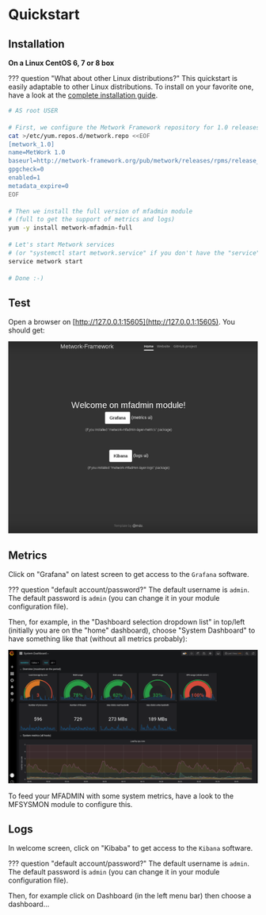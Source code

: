 # Quickstart

## Installation

**On a Linux CentOS 6, 7 or 8 box**

??? question "What about other Linux distributions?"
    This quickstart is easily adaptable to other Linux distributions. To install
        on your favorite one, have a look at the [complete installation guide]({{installation_guide}}).

```bash
# AS root USER

# First, we configure the Metwork Framework repository for 1.0 releases
cat >/etc/yum.repos.d/metwork.repo <<EOF
[metwork_1.0]
name=MetWork 1.0
baseurl=http://metwork-framework.org/pub/metwork/releases/rpms/release_1.0/portable/
gpgcheck=0
enabled=1
metadata_expire=0
EOF

# Then we install the full version of mfadmin module
# (full to get the support of metrics and logs)
yum -y install metwork-mfadmin-full

# Let's start Metwork services
# (or "systemctl start metwork.service" if you don't have the "service" command)
service metwork start

# Done :-)
```

## Test

Open a browser on [http://127.0.0.1:15605](http://127.0.0.1:15605). You should get:

![welcome page](images/screenshot2.png)

## Metrics

Click on "Grafana" on latest screen to get access to the `Grafana` software.

??? question "default account/password?"
    The default username is `admin`. The default password is `admin` (you can change it in your module configuration file).

Then, for example, in the "Dashboard selection dropdown list" in top/left
(initially you are on the "home" dashboard), choose "System Dashboard" to have
something like that (without all metrics probably):

![grafana](images/screenshot1.png)

To feed your MFADMIN with some system metrics, have a look to the MFSYSMON module
to configure this.

## Logs

In welcome screen, click on "Kibaba" to get access to the `Kibana` software.

??? question "default account/password?"
    The default username is `admin`. The default password is `admin` (you can change it in your module configuration file).

Then, for example click on Dashboard (in the left menu bar) then choose a dashboard...
